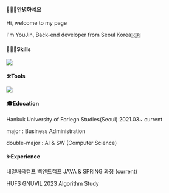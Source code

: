 <h4>🙋🏻‍♀️안녕하세요</h4>
<p>Hi, welcome to my page</p>
<p>I'm YouJin, Back-end developer from Seoul Korea🇰🇷</p>

<h4>👩🏻‍💻Skills</h4>
 <img src="https://img.shields.io/badge/java-007396?style=for-the-badge&logo=java&logoColor=white"> 
<h4>⚒️Tools</h4>
<img src="https://img.shields.io/badge/Spring-6DB33F?style=for-the-badge&logo=spring boot&logoColor=white"> 
<h4>🎓Education</h4>
<p>Hankuk University of Foriegn Studies(Seoul) 2021.03~ current</p>
<p>major : Business Administration</p>
<p>double-major : AI & SW (Computer Science)</p>

<h4>✨Experience</h4>
<p>내일배움캠프 백엔드캠프 JAVA & SPRING 과정 (current)</p>
<p>HUFS GNUVIL 2023 Algorithm Study</p>


